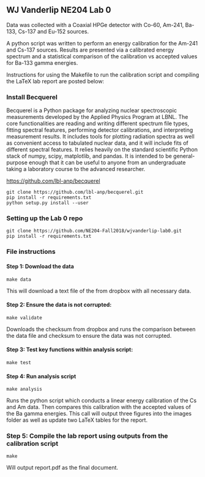 ## WJ Vanderlip NE204 Lab 0

Data was collected with a Coaxial HPGe detector with Co-60,
Am-241, Ba-133, Cs-137 and Eu-152 sources.

A python script was written to perform an energy calibration for the
Am-241 and Cs-137 sources. Results are presented via a calibrated energy
spectrum and a statistical comparison of the calibration vs accepted values
for Ba-133 gamma energies.

Instructions for using the Makefile to run the calibration script and
compiling the LaTeX lab report are posted below:

### Install Becquerel

Becquerel is a Python package for analyzing nuclear spectroscopic measurements developed by the Applied Physics Program at LBNL. The core functionalities are reading and writing different spectrum file types, fitting spectral features, performing detector calibrations, and interpreting measurement results. It includes tools for plotting radiation spectra as well as convenient access to tabulated nuclear data, and it will include fits of different spectral features. It relies heavily on the standard scientific Python stack of numpy, scipy, matplotlib, and pandas. It is intended to be general-purpose enough that it can be useful to anyone from an undergraduate taking a laboratory course to the advanced researcher.

https://github.com/lbl-anp/becquerel


```
git clone https://github.com/lbl-anp/becquerel.git
pip install -r requirements.txt
python setup.py install --user
```

### Setting up the Lab 0 repo
```
git clone https://github.com/NE204-Fall2018/wjvanderlip-lab0.git
pip install -r requirements.txt
```

### File instructions

#### Step 1: Download the data
```
make data

```
This will download a text file of the from dropbox with all necessary data.

#### Step 2: Ensure the data is not corrupted:
```
make validate
```
Downloads the checksum from dropbox and runs the comparison between the data file and checksum
to ensure the data was not corrupted.

#### Step 3: Test key functions within analysis script:
```
make test
```

#### Step 4: Run analysis script

```
make analysis
```
Runs the python script which conducts a linear energy calibration of the Cs and Am data. Then compares
this calibration with the accepted values of the Ba gamma energies. This call will output three figures into the images
folder as well as update two LaTeX tables for the report.

### Step 5: Compile the lab report using outputs from the calibration script
```
make
```
Will output report.pdf as the final document.
